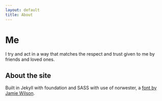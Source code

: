```yaml
---
layout: default
title: About
---
```


# Me

I try and act in a way that matches the respect and trust given to me by friends and loved ones.

## About the site

Built in Jekyll with foundation and SASS with use of <span class="h6">norwester</span>, a [font by Jamie Wilson](http://jamiewilson.io/norwester/).